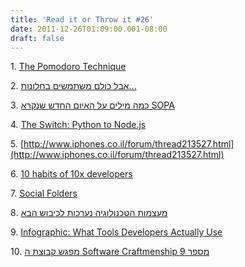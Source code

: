 ```yaml
---
title: 'Read it or Throw it #26'
date: 2011-12-26T01:09:00.001-08:00
draft: false
---
```


  

1. [The Pomodoro Technique](http://www.pomodorotechnique.com/)

2. [אבל כולם משתמשים בחלונות…](http://blog.oriidan.info/2011/12/%D7%90%D7%91%D7%9C-%D7%9B%D7%95%D7%9C%D7%9D-%D7%9E%D7%A9%D7%AA%D7%9E%D7%A9%D7%99%D7%9D-%D7%91%D7%97%D7%9C%D7%95%D7%A0%D7%95%D7%AA/)

3. [כמה מילים על האיום החדש שנקרא SOPA](http://vps.net.bz/?p=559)

4. [The Switch: Python to Node.js](http://journal.paul.querna.org/articles/2011/12/18/the-switch-python-to-node-js/)

5. [http://www.iphones.co.il/forum/thread213527.html](http://www.iphones.co.il/forum/thread213527.html)

6. [10 habits of 10x developers](http://adamloving.com/internet-programming/10x-developers)

7. [Social Folders](http://socialfolders.me/)

8. [מעצמות הטכנולוגיה נערכות לכיבוש הבא](http://it.themarker.com/tmit/article/17948)

9. [Infographic: What Tools Developers Actually Use](http://www.readwriteweb.com/hack/2011/12/infographic-what-tools-develop.php)

10. [מפגש קבוצת ה Software Craftmenship מספר 9](http://blogs.microsoft.co.il/blogs/gadim/archive/2011/12/25/968801.aspx)